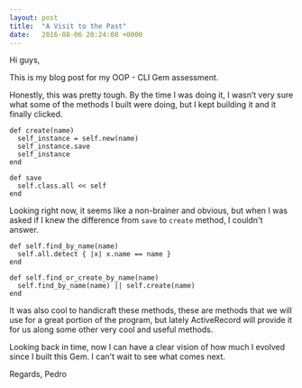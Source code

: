 ```yaml
---
layout: post
title:  "A Visit to the Past"
date:   2016-08-06 20:24:08 +0000
---
```



Hi guys,

This is my blog post for my OOP - CLI Gem assessment.

Honestly, this was pretty tough. By the time I was doing it, I wasn’t very sure what some of the methods I built were doing, but I kept building it and it finally clicked.

```
def create(name)
  self_instance = self.new(name)
  self_instance.save
  self_instance
end
```


```
def save
  self.class.all << self
end
```

Looking right now, it seems like a non-brainer and obvious, but when I was asked if I knew the difference from `save` to `create` method, I couldn't answer.

```
def self.find_by_name(name)
  self.all.detect { |x| x.name == name }
end

def self.find_or_create_by_name(name)
  self.find_by_name(name) || self.create(name)
end
```

It was also cool to handicraft these methods, these are methods that we will use for a great portion of the program, but lately ActiveRecord will provide it for us along some other very cool and useful methods.

Looking back in time, now I can have a clear vision of how much I evolved since I built this Gem.  I can't wait to see what comes next.

Regards,
Pedro
